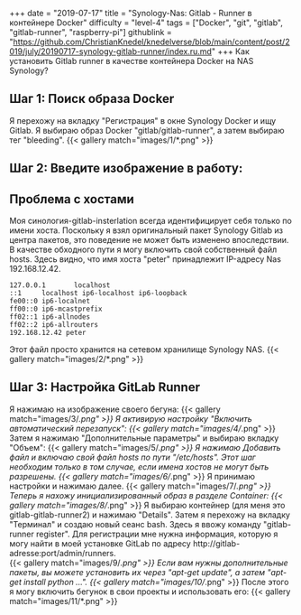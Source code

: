 +++
date = "2019-07-17"
title = "Synology-Nas: Gitlab - Runner в контейнере Docker"
difficulty = "level-4"
tags = ["Docker", "git", "gitlab", "gitlab-runner", "raspberry-pi"]
githublink = "https://github.com/ChristianKnedel/knedelverse/blob/main/content/post/2019/july/20190717-synology-gitlab-runner/index.ru.md"
+++
Как установить Gitlab runner в качестве контейнера Docker на NAS Synology?
## Шаг 1: Поиск образа Docker
Я перехожу на вкладку "Регистрация" в окне Synology Docker и ищу Gitlab. Я выбираю образ Docker "gitlab/gitlab-runner", а затем выбираю тег "bleeding".
{{< gallery match="images/1/*.png" >}}

## Шаг 2: Введите изображение в работу:

##  Проблема с хостами
Моя синология-gitlab-insterlation всегда идентифицирует себя только по имени хоста. Поскольку я взял оригинальный пакет Synology Gitlab из центра пакетов, это поведение не может быть изменено впоследствии.  В качестве обходного пути я могу включить свой собственный файл hosts. Здесь видно, что имя хоста "peter" принадлежит IP-адресу Nas 192.168.12.42.
```
127.0.0.1       localhost                                                       
::1     localhost ip6-localhost ip6-loopback                                    
fe00::0 ip6-localnet                                                            
ff00::0 ip6-mcastprefix                                                         
ff02::1 ip6-allnodes                                                            
ff02::2 ip6-allrouters               
192.168.12.42 peter

```
Этот файл просто хранится на сетевом хранилище Synology NAS.
{{< gallery match="images/2/*.png" >}}

## Шаг 3: Настройка GitLab Runner
Я нажимаю на изображение своего бегуна:
{{< gallery match="images/3/*.png" >}}
Я активирую настройку "Включить автоматический перезапуск":
{{< gallery match="images/4/*.png" >}}
Затем я нажимаю "Дополнительные параметры" и выбираю вкладку "Объем":
{{< gallery match="images/5/*.png" >}}
Я нажимаю Добавить файл и включаю свой файл hosts по пути "/etc/hosts". Этот шаг необходим только в том случае, если имена хостов не могут быть разрешены.
{{< gallery match="images/6/*.png" >}}
Я принимаю настройки и нажимаю далее.
{{< gallery match="images/7/*.png" >}}
Теперь я нахожу инициализированный образ в разделе Container:
{{< gallery match="images/8/*.png" >}}
Я выбираю контейнер (для меня это gitlab-gitlab-runner2) и нажимаю "Details". Затем я перехожу на вкладку "Терминал" и создаю новый сеанс bash. Здесь я ввожу команду "gitlab-runner register". Для регистрации мне нужна информация, которую я могу найти в моей установке GitLab по адресу http://gitlab-adresse:port/admin/runners.   
{{< gallery match="images/9/*.png" >}}
Если вам нужны дополнительные пакеты, вы можете установить их через "apt-get update", а затем "apt-get install python ...".
{{< gallery match="images/10/*.png" >}}
После этого я могу включить бегунок в свои проекты и использовать его:
{{< gallery match="images/11/*.png" >}}